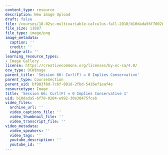 ```yaml
---
content_type: resource
description: New image Upload
draft: false
file: /courses/18-02sc-multivariable-calculus-fall-2010/b10dada56f700204e99230e30475fceb_MIT18_02SC_L22Brds_7.png
file_size: 11887
file_type: image/png
image_metadata:
  caption: ''
  credit: ''
  image-alt: ''
learning_resource_types:
- Image Gallery
license: https://creativecommons.org/licenses/by-nc-sa/4.0/
ocw_type: OCWImage
parent_title: 'Session 66: Curl(F) = 0 Implies Conservative'
parent_type: CourseSection
parent_uid: bf983f8d-7c6f-881d-2fbd-5426ef1eaf4e
resourcetype: Image
title: 'Session 66: Curl(F) = 0 Implies Conservative 1'
uid: b10dada5-6f70-0204-e992-30e30475fceb
video_files:
  archive_url: ''
  video_captions_file: ''
  video_thumbnail_file: ''
  video_transcript_file: ''
video_metadata:
  video_speakers: ''
  video_tags: ''
  youtube_description: ''
  youtube_id: ''
---
```

